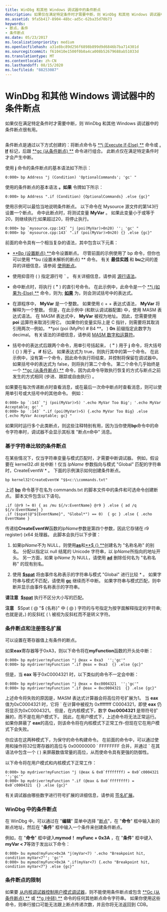 ```yaml
---
title: WinDbg 和其他 Windows 调试器中的条件断点
description: 如果仅在满足特定条件时才需要中断，则 WinDbg 和其他 Windows 调试器中的条件断点很有用。
ms.assetid: 9fa5b417-8904-48bc-ad5c-62ba35d70b73
keywords:
- 断点，条件
- 条件断点
ms.date: 05/23/2017
ms.localizationpriority: medium
ms.openlocfilehash: a31e8bc89d256f6898b899d9d6846b7ba714301d
ms.sourcegitcommit: f610410e1500f0b0a4ca008b52679688ab51033d
ms.translationtype: MT
ms.contentlocale: zh-CN
ms.lasthandoff: 08/15/2020
ms.locfileid: "88253087"
---
```

# <a name="conditional-breakpoints-in-windbg-and-other-windows-debuggers"></a>WinDbg 和其他 Windows 调试器中的条件断点


如果仅在满足特定条件时才需要中断，则 WinDbg 和其他 Windows 调试器中的条件断点很有用。

## <span id="ddk_setting_a_conditional_breakpoint_dbg"></span><span id="DDK_SETTING_A_CONDITIONAL_BREAKPOINT_DBG"></span>


条件断点是通过以下方式创建的：将断点命令与 [**j (Execute If-Else) **](j--execute-if---else-.md) 命令或 [**. If**](-if.md) 标记，后跟 [**gc (从条件断点) **](gc--go-from-conditional-breakpoint-.md) 命令进行组合。 此断点仅在满足特定条件时才会产生中断。

使用 **j** 命令的条件断点的基本语法如下所示：

```dbgcmd
0:000> bp Address "j (Condition) 'OptionalCommands'; 'gc' "
```

使用的条件断点的基本语法 **。如果** 令牌如下所示：

```dbgcmd
0:000> bp Address ".if (Condition) {OptionalCommands} .else {gc}"
```

使用示例可以最恰当地说明条件断点。 以下命令在 Mysource 源文件的第143行设置一个断点。 命中此断点时，将测试变量 **MyVar** 。 如果此变量小于或等于20，则继续执行;如果超过20，将停止执行。

```dbgcmd
0:000> bp `mysource.cpp:143` "j (poi(MyVar)>0n20) ''; 'gc' " 
0:000> bp `mysource.cpp:143` ".if (poi(MyVar)>0n20) {} .else {gc}"
```

前面的命令具有一个相当复杂的语法，其中包含以下元素：

-   [**Bp (设置断点) **](bp--bu--bm--set-breakpoint-.md)命令设置断点。 尽管前面的示例使用了 bp 命令，但你也可以使用 **bu (设置未解析的断点) ** 命令。 有关 **最佳实践** 和 **bu**之间的差异的详细信息，请参阅 [使用断点](using-breakpoints.md)。

-   使用抑音符 ( ) 指定源行号 **\`** 。 有关详细信息，请参阅 [源行语法](source-line-syntax.md)。

-   命中断点时，将执行 ( **"** ) 的直引号命令。 在此示例中，此命令是一个 [**j (如果为-Else) **](j--execute-if---else-.md) 命令，则为; [**如果**](-if.md) 为，则会测试括号中的表达式。

-   在源程序中， **MyVar** 是一个整数。 如果使用 c + + 表达式语法， **MyVar** 将解释为一个整数。 但是，在此示例中 (和默认调试器配置) 中，使用 MASM 表达式语法。 在 MASM 表达式中， **MyVar** 被视为地址。 因此，您需要使用 **poi** 运算符来取消引用它。  (如果你的变量实际上是 C 指针，则需要将其取消引用两次--例如， **poi (poi (MyPtr) # B4 **。 ) **0n** 前缀指定此数字为 decimal。 有关语法的详细信息，请参阅 [MASM 数字和运算符](masm-numbers-and-operators.md)。

-   括号中的表达式后跟两个命令，用单引号括起来， ( **"** ) 用于 **j** 命令，将大括号 ( {} ) 用于 **。 if** 标记。 如果表达式为 true，则执行其中的第一个命令。 在此示例中，没有第一个命令，因此命令执行将结束，并控制将保留在调试器中。 如果括号中的表达式为 false，则将执行第二个命令。 第二个命令几乎始终是一个 [**gc (从条件断点) **](gc--go-from-conditional-breakpoint-.md) 命令，因为此命令导致执行恢复的方式与断点之前发生的方式相同 (步进、跟踪或自由执行) 。

如果要在每次传递断点时查看消息，或在最后一次命中断点时查看消息，则可以使用单引号或大括号中的其他命令。 例如：

```dbgcmd
0:000> bp `:143` "j (poi(MyVar)>5) '.echo MyVar Too Big'; '.echo MyVar Acceptable; gc' " 
0:000> bp `:143` ".if (poi(MyVar)>5) {.echo MyVar Too Big} .else {.echo MyVar Acceptable; gc} " 
```

如果同时运行多个此类断点，则这些注释特别有用，因为当你使用**bp**命令中的命令字符串时，调试器不会显示其标准 "断点*n*命中" 消息。

### <a name="span-idconditional_breakpoint_based_on_string_comparisonspanspan-idconditional_breakpoint_based_on_string_comparisonspanspan-idconditional_breakpoint_based_on_string_comparisonspanconditional-breakpoint-based-on-string-comparison"></a><span id="Conditional_Breakpoint_Based_on_String_Comparison"></span><span id="conditional_breakpoint_based_on_string_comparison"></span><span id="CONDITIONAL_BREAKPOINT_BASED_ON_STRING_COMPARISON"></span>基于字符串比较的条件断点

在某些情况下，仅当字符串变量与模式匹配时，才需要中断调试器。 例如，假设要在 kernel32.dll 处中断！仅当 *lpName* 参数指向与模式 "Global" 匹配的字符串时，CreateEventW \* 。 下面的示例演示如何创建条件断点。

```dbgcmd
bp kernel32!CreateEventW "$$<c:\\commands.txt"
```

上述 [**bp**](bp--bu--bm--set-breakpoint-.md) 命令基于在名为 commands.txt 的脚本文件中的条件和可选命令创建断点。 脚本文件包含以下语句。

```dbgcmd
.if (@r9 != 0) { as /mu ${/v:EventName} @r9 } .else { ad /q ${/v:EventName} }
.if ($spat(@"${EventName}", "Global*") == 0)  { gc } .else { .echo EventName }
```

传递给**CreateEventW**函数的*lpName*参数是第四个参数，因此它存储在 r9 register)  (x64 处理器。 此脚本会执行以下步骤：

1.  如果*lpName*不为 NULL，则使用[**as**](as--as--set-alias-.md)和[**$ {} **](-------alias-interpreter-.md)创建名为 "名称名称" 的别名。 分配以指定以 null 结尾的 Unicode 字符串，以 *lpName*所指向的地址开头。 另一方面，如果 *lpName* 为 NULL，请使用 [**ad**](ad--delete-alias-.md) 删除任何名为 "名称名称" 的现有别名。

2.  使用 [**$spat**](masm-numbers-and-operators.md) 将由事件名称表示的字符串与模式 "Global" 进行比较 \* 。 如果字符串与模式不匹配，请使用 [**gc**](gc--go-from-conditional-breakpoint-.md) 继续而不中断。 如果字符串与模式匹配，则中断并显示由事件名称表示的字符串。

**请注意**  [**$spat**](masm-numbers-and-operators.md) 执行不区分大小写的匹配。

**注意**   $Spat ( @ "$ {名称}" 中 ( @ ) 字符的与号指定为按字面解释指定的字符串;也就是说，) 的反斜杠 ( \\ 被视为反斜杠而不是转义字符。

### <a name="span-idconditional_breakpoints_and_register_sign_extensionspanspan-idconditional_breakpoints_and_register_sign_extensionspanconditional-breakpoints-and-register-sign-extension"></a><span id="conditional_breakpoints_and_register_sign_extension"></span><span id="CONDITIONAL_BREAKPOINTS_AND_REGISTER_SIGN_EXTENSION"></span>条件断点和注册签名扩展

可以设置在寄存器值上有条件的断点。

如果**eax**寄存器等于0xA3，则以下命令将在**myFunction**函数的开头处中断：

```dbgcmd
0:000> bp mydriver!myFunction "j @eax = 0xa3  '';'gc'" 
0:000> bp mydriver!myFunction ".if @eax = 0xa3  {} .else {gc}"
```

但是，当 **eax** 等于0xC0004321 时，以下类似的命令不一定会中断：

```dbgcmd
0:000> bp mydriver!myFunction "j @eax = 0xc0004321  '';'gc'" 
0:000> bp mydriver!myFunction ".if @eax = 0xc0004321  {} .else {gc}"
```

上述命令将失败的原因是，MASM 表达式计算器会将高位符号扩展为1。 当 **eax** 值为0xC0004321 时，它将 \` 在计算中被视为 0xffffffff C0004321，即使 **eax** 仍将显示为0xC0004321。 但是，在内核模式下，数字 **0xc0004321** 是带符号扩展的，而不是在用户模式下。 因此，在用户模式下，上述命令将无法正常运行。 如果你屏蔽了 **eax**的高位，则该命令将在内核模式下正常工作-但现在它在用户模式下会失败。

你应该在这两种模式下，为保守的命令构建命令。 在前面的命令中，可以通过使用和操作将32位寄存器的高位与 0x00000000 \` FFFFFFFF 合并，并通过 **\`** 在其语法中包含一个 ( ) 来屏蔽数值常量的高位，从而使命令具有更强的防御性。

以下命令将在用户模式和内核模式下正常工作：

```dbgcmd
0:000> bp mydriver!myFunction "j (@eax & 0x0`ffffffff) = 0x0`c0004321  '';'gc'" 
0:000> bp mydriver!myFunction ".if (@eax & 0x0`ffffffff) = 0x0`c0004321  {} .else {gc}"
```

有关调试器由哪些数字进行符号扩展的详细信息，请参阅 [签名扩展](sign-extension.md)。

### <a name="span-idconditional_breakpoints_in_windbgspanspan-idconditional_breakpoints_in_windbgspanconditional-breakpoints-in-windbg"></a><span id="conditional_breakpoints_in_windbg"></span><span id="CONDITIONAL_BREAKPOINTS_IN_WINDBG"></span>WinDbg 中的条件断点

在 WinDbg 中，可以通过在 "**编辑**" 菜单中选择 "[断点](edit---breakpoints.md)"，在 "**命令**" 框中输入新的断点地址，然后在 "**条件**" 框中输入一个条件来创建条件断点。

例如，在 "**命令**" 框中键入**mymod！ myFunc + 0x3A** ，在 "**条件**" 框中键入**myVar &lt; 7**等效于发出以下命令：

```dbgcmd
0:000> bu mymod!myFunc+0x3A "j(myVar<7) '.echo "Breakpoint hit, condition myVar<7"'; 'gc'" 
0:000> bu mymod!myFunc+0x3A ".if(myVar<7) {.echo "Breakpoint hit, condition myVar<7"} .else {gc}" 
```

### <a name="span-idrestrictions_on_conditional_breakpointsspanspan-idrestrictions_on_conditional_breakpointsspanrestrictions-on-conditional-breakpoints"></a><span id="restrictions_on_conditional_breakpoints"></span><span id="RESTRICTIONS_ON_CONDITIONAL_BREAKPOINTS"></span>条件断点的限制

如果要 [从内核调试器控制用户模式调试器](controlling-the-user-mode-debugger-from-the-kernel-debugger.md)，则不能使用条件断点或包含 [**Gc (从条件断点) **](gc--go-from-conditional-breakpoint-.md) 或 [**g (中转) **](g--go-.md) 命令的任何其他断点命令字符串。 如果你使用这些命令，则串行接口可能无法跟上断点传递次数，并且你将无法返回到 CDB。

 

 





